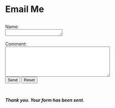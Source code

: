 # Email Me

##
<meta name="viewport" content="width=device-width, initial-scale=1">

<form action="https://formtoemail.com/user_forms.php" method="post">
<input type="hidden" name="user_id" value="15ZGUBUCEH0AJRM5OZBA">
<input type="hidden" name="form_id" value="1">
Name:<br>
<textarea rows="1" cols="20" type="text" name="name"></textarea><br>
<br>
Comment:<br>
<textarea rows="6" style="width:25em" placeholder="" type="text" name="comment"></textarea><br>
<input type="submit" value="Send">
<input type="reset" value="Reset">
</form>
<br>


***Thank you.  Your form has been sent.***